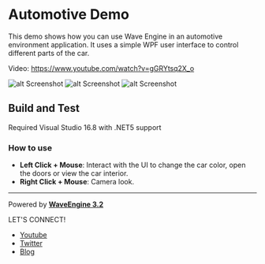 # Automotive Demo

This demo shows how you can use Wave Engine in an automotive environment application. It uses a simple WPF user interface to control different parts of the car.

Video: https://www.youtube.com/watch?v=gGRYtsq2X_o

![alt Screenshot](https://github.com/WaveEngine/Automotive-Demo/blob/master/Screenshots/screenshots01.jpg)
![alt Screenshot](https://github.com/WaveEngine/Automotive-Demo/blob/master/Screenshots/screenshots02.jpg)
![alt Screenshot](https://github.com/WaveEngine/Automotive-Demo/blob/master/Screenshots/screenshots03.jpg)

## Build and Test
Required Visual Studio 16.8 with .NET5 support

### How to use
 * **Left Click + Mouse**: Interact with the UI to change the car color, open the doors or view the car interior.
 * **Right Click + Mouse**: Camera look.

----
Powered by **[WaveEngine 3.2](http://www.waveengine.net)**

LET'S CONNECT!

- [Youtube](https://www.youtube.com/subscription_center?add_user=WaveEngineChannel)
- [Twitter](https://twitter.com/WaveEngineTeam)
- [Blog](http://geeks.ms/waveengineteam/)
